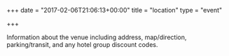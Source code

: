+++
date = "2017-02-06T21:06:13+00:00"
title = "location"
type = "event"

+++

Information about the venue including address, map/direction, parking/transit, and any hotel group discount codes.

<!-- {{< event_map >}} -->
